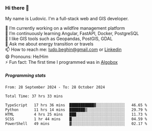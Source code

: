 ### Hi there 👋

My name is Ludovic. I'm a full-stack web and GIS developer.

 🔭 I’m currently working on a wildfire management platform<br/>
 🌱 I’m continuously learning Angular, FastAPI, Docker, PostgreSQL<br/>
 👯 I like GIS tools such as Geopandas, PostGIS, GDAL<br/>
 💬 Ask me about energy transition or travels<br/>
 📫 How to reach me: ludo.beghin@gmail.com or [Linkedin](https://www.linkedin.com/in/ludovic-beghin/)<br/>
 😄 Pronouns: He/Him<br/>
 ⚡ Fun fact: The first time I programmed was in [Algobox](https://fr.wikipedia.org/wiki/Algobox)<br/>

##### Programming stats
<!--START_SECTION:waka-->

```txt
From: 28 September 2024 - To: 28 October 2024

Total Time: 37 hrs 33 mins

TypeScript   17 hrs 36 mins  ███████████▓░░░░░░░░░░░░░   46.65 %
Python       11 hrs 14 mins  ███████▒░░░░░░░░░░░░░░░░░   29.79 %
HTML         4 hrs 25 mins   ███░░░░░░░░░░░░░░░░░░░░░░   11.73 %
SCSS         1 hr 44 mins    █░░░░░░░░░░░░░░░░░░░░░░░░   04.59 %
PowerShell   49 mins         ▓░░░░░░░░░░░░░░░░░░░░░░░░   02.17 %
```

<!--END_SECTION:waka-->
